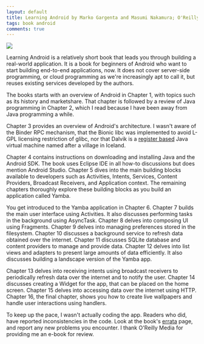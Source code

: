 ```yaml
---
layout: default
title: Learning Android by Marko Gargenta and Masumi Nakamura; O'Reilly Media
tags: book android
comments: true
---
```


[![](http://akamaicovers.oreilly.com/images/0636920023456/lrg.jpg)](http://shop.oreilly.com/product/0636920023456.do)

Learning Android is a relatively short book that leads you through building a real-world application. It is a book for beginners of Android who want to start building end-to-end applications, now. It does not cover server-side programming, or cloud programming as we're increasingly apt to call it, but reuses existing services developed by the authors.

The books starts with an overview of Android in Chapter 1, with topics such as its history and marketshare. That chapter is followed by a review of Java programming in Chapter 2, which I read because I have been away from Java programming a while.

Chapter 3 provides an overview of Android's architecture. I wasn't aware of the Binder RPC mechanism, that the Bionic libc was implemented to avoid L-GPL licensing restriction of glibc, nor that Dalvik is a [register based](http://markfaction.wordpress.com/2012/07/15/stack-based-vs-register-based-virtual-machine-architecture-and-the-dalvik-vm/) Java virtual machine named after a village in Iceland.

Chapter 4 contains instructions on downloading and installing Java and the Android SDK. The book uses Eclipse IDE in all how-to discussions but does mention Android Studio. Chapter 5 dives into the main building blocks available to developers such as Activities, Intents, Services, Content Providers, Broadcast Receivers, and Application context. The remaining chapters thoroughly explore these building blocks as you build an application called Yamba.

You get introduced to the Yamba application in Chapter 6\. Chapter 7 builds the main user interface using Activities. It also discusses performing tasks in the background using AsyncTask. Chapter 8 delves into composing UI using Fragments. Chapter 9 delves into managing preferences stored in the filesystem. Chapter 10 discusses a background service to refresh data obtained over the internet. Chapter 11 discusses SQLite database and content providers to manage and provide data. Chapter 12 delves into list views and adapters to present large amounts of data efficiently. It also discusses building a landscape version of the Yamba app.

Chapter 13 delves into receiving intents using broadcast receivers to periodically refresh data over the internet and to notify the user. Chapter 14 discusses creating a Widget for the app, that can be placed on the home screen. Chapter 15 delves into accessing data over the internet using HTTP. Chapter 16, the final chapter, shows you how to create live wallpapers and handle user interactions using handlers.

To keep up the pace, I wasn't actually coding the app. Readers who did, have reported inconsistencies in the code. Look at the book's [errata](http://www.oreilly.com/catalog/errata.csp?isbn=0636920023456) page, and report any new problems you encounter. I thank O'Reilly Media for providing me an e-book for review.
